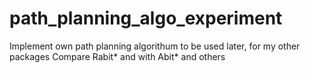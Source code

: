 # path_planning_algo_experiment

Implement own path planning algorithum to be used later, for my other packages 
Compare Rabit* and with Abit* and others

